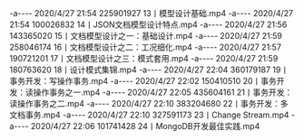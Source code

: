 -a----         2020/4/27     21:54      225901927 13丨模型设计基础.mp4
-a----         2020/4/27     21:54      100026832 14丨JSON文档模型设计特点.mp4
-a----         2020/4/27     21:56      143365020 15丨文档模型设计之一：基础设计.mp4
-a----         2020/4/27     21:59      258046174 16丨文档模型设计之二：工况细化.mp4
-a----         2020/4/27     21:57      190721201 17丨文档模型设计之三：模式套用.mp4
-a----         2020/4/27     21:59      180763620 18丨设计模式集锦.mp4
-a----         2020/4/27     22:04      360179187 19丨事务开发：写操作事务.mp4
-a----         2020/4/27     22:02      150410510 20丨事务开发：读操作事务之一.mp4
-a----         2020/4/27     22:05      435604161 21丨事务开发：读操作事务之二.mp4
-a----         2020/4/27     22:10      383204680 22丨事务开发：多文档事务.mp4
-a----         2020/4/27     22:10      327591173 23丨Change Stream.mp4
-a----         2020/4/27     22:06      101741428 24丨MongoDB开发最佳实践.mp4